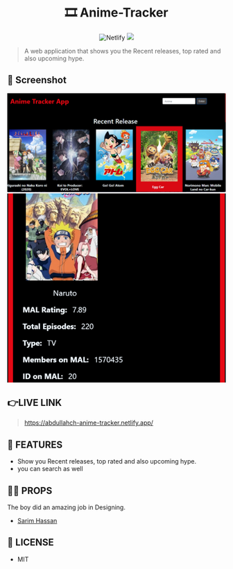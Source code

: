 <div align="center">
	<h1>🎞 Anime-Tracker</h1>
	<img alt="Netlify" src="https://img.shields.io/netlify/ef6bec37-0c07-4470-9a0f-7bccafc8aaba?logo=covid-19&logoColor=blue">
<img src="https://img.shields.io/github/license/mashape/apistatus.svg?style=flat-square">
</div>

>A web application that shows you the  Recent releases, top rated and also upcoming hype.
 
 ## 🎩 Screenshot
  <img src="src\Components\anime1.PNG" alt="anime">
  <br>
  <img src="src\Components\anime2.PNG" alt="anime">

## 👉LIVE LINK
>https://abdullahch-anime-tracker.netlify.app/

## 🚀 FEATURES

- Show you Recent releases, top rated and also upcoming hype.
- you can search as well

## 🙌🏻 PROPS


The boy did an amazing job in Designing.

- [Sarim Hassan](https://github.com/sarim-dev)


## 🔑 LICENSE

- MIT